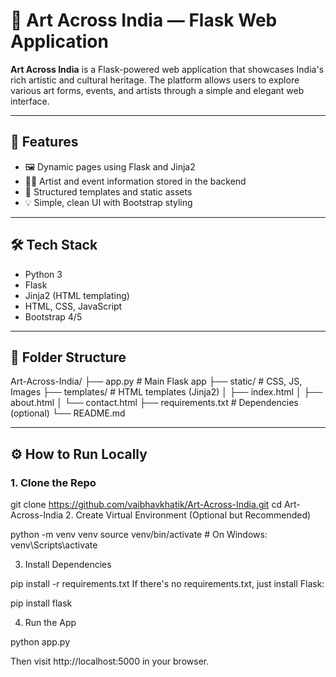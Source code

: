 # 🎨 Art Across India — Flask Web Application

**Art Across India** is a Flask-powered web application that showcases India's rich artistic and cultural heritage. The platform allows users to explore various art forms, events, and artists through a simple and elegant web interface.

---

## 🚀 Features

- 🖼️ Dynamic pages using Flask and Jinja2
- 👨‍🎨 Artist and event information stored in the backend
- 📁 Structured templates and static assets
- 💡 Simple, clean UI with Bootstrap styling

---

## 🛠️ Tech Stack

- Python 3
- Flask
- Jinja2 (HTML templating)
- HTML, CSS, JavaScript
- Bootstrap 4/5

---

## 📁 Folder Structure

Art-Across-India/ ├── app.py # Main Flask app ├── static/ # CSS, JS, Images ├── templates/ # HTML templates (Jinja2) │ ├── index.html │ ├── about.html │ └── contact.html ├── requirements.txt # Dependencies (optional) └── README.md


---

## ⚙️ How to Run Locally

### 1. Clone the Repo

git clone https://github.com/vaibhavkhatik/Art-Across-India.git
cd Art-Across-India
2. Create Virtual Environment (Optional but Recommended)

python -m venv venv
source venv/bin/activate  # On Windows: venv\Scripts\activate

3. Install Dependencies

pip install -r requirements.txt
If there's no requirements.txt, just install Flask:

pip install flask

4. Run the App

python app.py

Then visit http://localhost:5000 in your browser.

